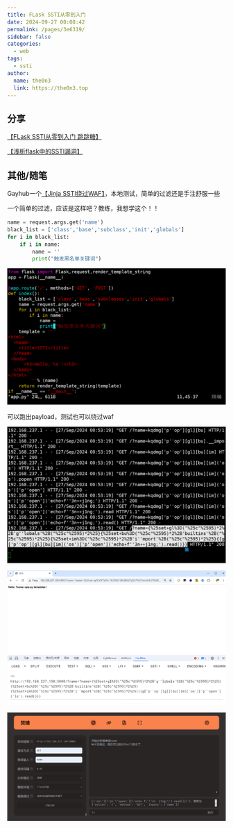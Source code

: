 ```yaml
---
title: FLask SSTI从零到入门 
date: 2024-09-27 00:08:42
permalink: /pages/3e6319/
sidebar: false
categories:
  - web
tags:
  - ssti
author: 
  name: the0n3
  link: https://the0n3.top
---
```


## 分享

[【FLask SSTI从零到入门 跳跳糖】](https://tttang.com/archive/1698/)

[【浅析flask中的SSTI漏洞】](https://baozongwi.xyz/2024/09/01/%E6%B5%85%E6%9E%90flask%E4%B8%AD%E7%9A%84SSTI%E6%BC%8F%E6%B4%9E/)

## 其他/随笔

Gayhub一个[【Jinja SSTI绕过WAF】](https://github.com/Marven11/Fenjing)，本地测试，简单的过滤还是手注舒服一些

一个简单的过滤，应该是这样吧？教练，我想学这个！！

```python
name = request.args.get('name')
black_list = ['class','base','subclass','init','globals']
for i in black_list:
    if i in name:
        name = ''
        print("触发黑名单关键词")
```

![fenjing3](/medias/SSTI/fenjing3.png)

可以跑出payload，测试也可以绕过waf

![fenjing1](/medias/SSTI/fenjing1.png)

![fenjing2](/medias/SSTI/fenjing2.png)

![fenjing4](/medias/SSTI/fenjing4.png)

